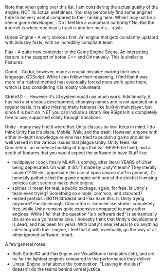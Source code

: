 Note that when going over this list, I am considering the actual quality of the engine, NOT its actual usefulness. You may personally find some engines here to be very useful compared to their ranking here.
While I may not be a senior game developper, . Do I feel like a competant authority? No. But the internet is where one man's trash is another man's... trash.


Unreal Engine - A very obivous first. An engine that gets constantly updated with industry firsts, with an incredibly compitant team

Flax - A quite new contender to the Game Engine Scene, 
An interesting feature is the support of bothe C++ and C# natively. This is similar to
Features: 

Godot - 
Godot, however, made a crucial mistake: making their own language, GDScript. While I can follow their reasoning, I find that it was more of a rushed method that eventually forced more work upon them, which is bad considering it is mostly volunteers.


Stride3D - . However it's UI system could use much work. Additionally, it has had a strenuous development, changing names and is not updated on a regular basis.
It is also missing many features like built-in multiplayer, but since it is built on .NET you can include a library like RSignal
It is completely free to use, supported solely through donations.


Unity - many may find it wierd thet Unity classes so low. Keep in mind, I do think Unity has it's place, Mobile, Web, and the trash.
However, anyone with either in-depth knowledge or who has tried to publish a game should be well versed
in the various issues that plague Unity.
Unity feels like Concrete5 : an immense backlog of bugs that will NEVER be fixed, and a seuth of features that you would expect the software to have
Stuff like:
- multiplayer : cool, finally MLAPI is coming, after literal YEARS of UNet being deprecated. Oh wait, it ISN'T made by Unity's team? They literally couldn't? 
	While I appreciate the use of open source stuff in general, it's honestly pathetic that the game engine with one of the strictist licensing policies can't seem to make their engine.
- splines : I mean for real, a public package, again, for free. Is Unity's team even trying? Something so simple, common, and standard?
- nested prefabs : BOTH Stride3d and Flax have this. Is Unity trying anymore?
Funilly enough, Concrete5 is licensed like stride : completely free, while Unity remains quite expensive compared to many other engines.
While I fell that the question "is x software ded" is semantically the same as a yo mamma joke, I honestly think that Unity's development is dead, and has been for years. With Unity's near refusal to do anything intersting with their engine, I feel that it will, eventually, go the way of all other ignored software : dead.


A few general notes:
- Both Stride3D and FlaxEngine are VisualStudio templates (ish), and are by far the lightest engines compared to the performance they deliver
- Unreal Engine is far above the competition. "Leaving in the dust" doeasn't do the teams behind unreal justice.